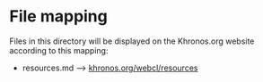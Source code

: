 # File mapping
Files in this directory will be displayed on the Khronos.org website according to this mapping:

* resources.md --> [khronos.org/webcl/resources](https://www.khronos.org/webcl/resources)

